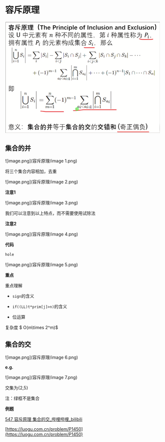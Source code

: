 # 容斥原理

![image.png](容斥原理/image.png)

## 集合的并

![image.png](容斥原理/image 1.png)

将三个集合内容相加，去重

![image.png](容斥原理/image 2.png)

**注意1**

![image.png](容斥原理/image 3.png)

我们可以注意到以上特点，而不需要使用试除法

**注意2**

![image.png](容斥原理/image 4.png)



**代码**

```C++
hole
```

![image.png](容斥原理/image 5.png)

**重点**

重点理解

- `sign`的含义

- `if((LL)t*prim[j]>n)`的含义

- 位运算

复杂度 $ O(m\times 2^m)$

## 集合的交

![image.png](容斥原理/image 6.png)

**e.g.**

![image.png](容斥原理/image 7.png)

交集为{2,5}

注：绿框不是集合

**例题**

[547 容斥原理 集合的交_哔哩哔哩_bilibili](https://www.bilibili.com/video/BV1ZK41127tu/?spm_id_from=autoNext&vd_source=f45ea4e1e4b3b73d5f07c57b46c43aba)

[https://luogu.com.cn/problem/P1450](https://luogu.com.cn/problem/P1450)

